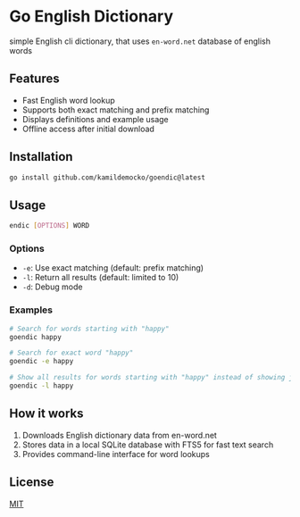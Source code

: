 # Go English Dictionary

simple English cli dictionary, that uses `en-word.net` database of english words

## Features

- Fast English word lookup
- Supports both exact matching and prefix matching
- Displays definitions and example usage
- Offline access after initial download

## Installation

```bash
go install github.com/kamildemocko/goendic@latest
```

## Usage

```bash
endic [OPTIONS] WORD
```

### Options

- `-e`: Use exact matching (default: prefix matching)
- `-l`: Return all results (default: limited to 10)
- `-d`: Debug mode

### Examples

```bash
# Search for words starting with "happy"
goendic happy

# Search for exact word "happy"
goendic -e happy

# Show all results for words starting with "happy" instead of showing just first 10
goendic -l happy
```

## How it works

1. Downloads English dictionary data from en-word.net
2. Stores data in a local SQLite database with FTS5 for fast text search
3. Provides command-line interface for word lookups

## License

[MIT](LICENSE)
